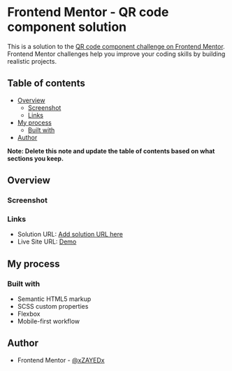 # Frontend Mentor - QR code component solution

This is a solution to the [QR code component challenge on Frontend Mentor](https://www.frontendmentor.io/challenges/qr-code-component-iux_sIO_H). Frontend Mentor challenges help you improve your coding skills by building realistic projects. 

## Table of contents

- [Overview](#overview)
  - [Screenshot](#screenshot)
  - [Links](#links)
- [My process](#my-process)
  - [Built with](#built-with)
- [Author](#author)

**Note: Delete this note and update the table of contents based on what sections you keep.**

## Overview

### Screenshot



### Links

- Solution URL: [Add solution URL here](https://your-solution-url.com)
- Live Site URL: [Demo](https://xzayedx.github.io/QR-code-component-main/dist/)

## My process

### Built with

- Semantic HTML5 markup
- SCSS custom properties
- Flexbox
- Mobile-first workflow

## Author

- Frontend Mentor - [@xZAYEDx](https://www.frontendmentor.io/profile/xZAYEDx)
